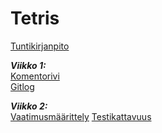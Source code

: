 # Tetris


[Tuntikirjanpito](https://github.com/jerenuora/ot_harjoitustyo/blob/master/dokumentaatio/tuntikirjapinto.md)

_**Viikko 1:**_\
[Komentorivi](https://github.com/jerenuora/ot_harjoitustyo/blob/master/laskarit/viikko1/komentorivi.txt)\
[Gitlog](https://github.com/jerenuora/ot_harjoitustyo/blob/master/laskarit/viikko1/gitlog.txt)


_**Viikko 2:**_\
[Vaatimusmäärittely](https://github.com/jerenuora/ot_harjoitustyo/blob/master/dokumentaatio/Vaatimusmäärittely.md)
[Testikattavuus](https://github.com/jerenuora/ot_harjoitustyo/blob/master/laskarit/viikko2/Screenshot%202021-11-16%20at%202.06.42.png)
